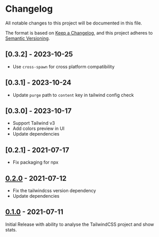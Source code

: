 # Changelog

All notable changes to this project will be documented in this file.

The format is based on [Keep a Changelog](https://keepachangelog.com/en/1.0.0/),
and this project adheres to [Semantic Versioning](https://semver.org/spec/v2.0.0.html).

## [0.3.2] - 2023-10-25

- Use `cross-spawn` for cross platform compatibility

## [0.3.1] - 2023-10-24

- Update `purge` path to `content` key in tailwind config check

## [0.3.0] - 2023-10-17

- Support Tailwind v3
- Add colors preview in UI
- Update dependencies

## [0.2.1] - 2021-07-17

- Fix packaging for npx

## [0.2.0] - 2021-07-12

- Fix the tailwindcss version dependency
- Update dependencies

## [0.1.0] - 2021-07-11

Initial Release with ability to analyse the TailwindCSS project and show stats.

[0.2.0]: https://github.com/apvarun/tailwindcss-analysis/compare/v0.1.0...v0.2.0
[0.1.0]: https://github.com/apvarun/tailwindcss-analysis/compare/1107327025a962308d7dd223521e00a07314016c...v0.1.0
